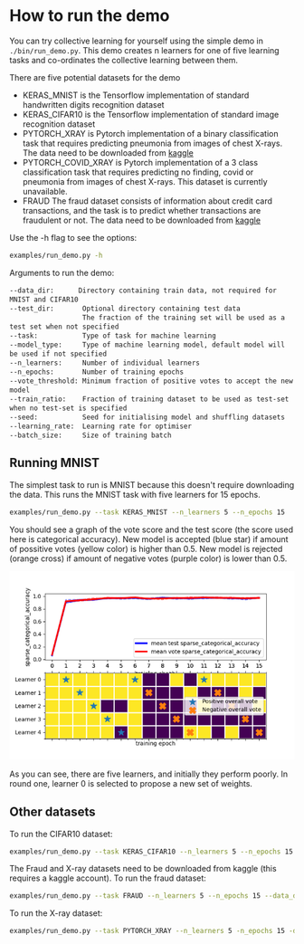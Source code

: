 # How to run the demo

You can try collective learning for yourself using the simple demo in `./bin/run_demo.py`. 
This demo creates n learners for one of five learning tasks and co-ordinates the collective learning between them.

There are five potential datasets for the demo

* KERAS_MNIST is the Tensorflow implementation of standard handwritten digits recognition dataset
* KERAS_CIFAR10 is the Tensorflow implementation of standard image recognition dataset
* PYTORCH_XRAY is Pytorch implementation of a binary classification task that requires predicting pneumonia from images of chest X-rays. 
  The data need to be downloaded from [kaggle](https://www.kaggle.com/paultimothymooney/chest-xray-pneumonia)
* PYTORCH_COVID_XRAY is Pytorch implementation of a 3 class classification task that requires predicting no finding, covid or pneumonia from images of chest X-rays. 
  This dataset is currently unavailable.
* FRAUD The fraud dataset consists of information about credit card transactions, and the task is to predict whether 
  transactions are fraudulent or not. 
  The data need to be downloaded from [kaggle](https://www.kaggle.com/c/ieee-fraud-detection)

Use the -h flag to see the options:
```bash
examples/run_demo.py -h
```

Arguments to run the demo:
```
--data_dir:      Directory containing train data, not required for MNIST and CIFAR10
--test_dir:       Optional directory containing test data
                  The fraction of the training set will be used as a test set when not specified
--task:           Type of task for machine learning
--model_type:     Type of machine learning model, default model will be used if not specified
--n_learners:     Number of individual learners
--n_epochs:       Number of training epochs
--vote_threshold: Minimum fraction of positive votes to accept the new model
--train_ratio:    Fraction of training dataset to be used as test-set when no test-set is specified
--seed:           Seed for initialising model and shuffling datasets
--learning_rate:  Learning rate for optimiser
--batch_size:     Size of training batch
```

## Running MNIST
The simplest task to run is MNIST because this doesn't require downloading the data. 
This runs the MNIST task with five learners for 15 epochs.
```bash
examples/run_demo.py --task KERAS_MNIST --n_learners 5 --n_epochs 15
```
You should see a graph of the vote score and the test score (the score used here is categorical accuracy).
New model is accepted (blue star) if amount of possitive votes (yellow color) is higher than 0.5. 
New model is rejected (orange cross) if amount of negative votes (purple color) is lower than 0.5. 

![Alt text](images/mnist_plot.png?raw=true "Collective learning graph")

As you can see, there are five learners, and initially they perform poorly.
In round one, learner 0 is selected to propose a new set of weights.

## Other datasets
To run the CIFAR10 dataset:
```bash
examples/run_demo.py --task KERAS_CIFAR10 --n_learners 5 --n_epochs 15
```
The Fraud and X-ray datasets need to be downloaded from kaggle (this requires a kaggle account).
To run the fraud dataset:
```bash
examples/run_demo.py --task FRAUD --n_learners 5 --n_epochs 15 --data_dir ./data/fraud
```
To run the X-ray dataset:
```bash
examples/run_demo.py --task PYTORCH_XRAY --n_learners 5 -n_epochs 15 -data_dir ./data/xray
```


